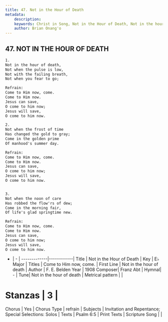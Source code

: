 ```yaml
---
title: 47. Not in the Hour of Death
metadata:
    description: 
    keywords: Christ in Song, Not in the Hour of Death, Not in the hour of death, Come to Him now, come.
    author: Brian Onang'o
---
```



## 47. NOT IN THE HOUR OF DEATH

```txt
1.
Not in the hour of death,
Not when the pulse is low,
Not with the failing breath,
Not when you fear to go;

Refrain:
Come to Him now, come.
Come to Him now.
Jesus can save,
O come to him now;
Jesus will save,
O come to him now.

2.
Not when the frost of time 
Has changed the gold to gray;
Come in the golden prime
Of manhood's summer day. 

Refrain:
Come to Him now, come.
Come to Him now.
Jesus can save,
O come to him now;
Jesus will save,
O come to him now.


3.
Not when the noon of care
Has robbed the flow'rs of dew;
Come in the morning fair,
Of life's glad springtime new. 

Refrain:
Come to Him now, come.
Come to Him now.
Jesus can save,
O come to him now;
Jesus will save,
O come to him now.


```

- |   -  |
-------------|------------|
Title | Not in the Hour of Death |
Key | E♭ Major |
Titles | Come to Him now, come. |
First Line | Not in the hour of death |
Author | F. E. Belden
Year | 1908
Composer| Franz Abt |
Hymnal|  - |
Tune| Not in the hour of death |
Metrical pattern | |
# Stanzas | 3 |
Chorus | Yes |
Chorus Type | refrain |
Subjects | Invitation and Repentance; Special Selections: Solos |
Texts | Psalm 6:5 |
Print Texts | 
Scripture Song |  |
  
